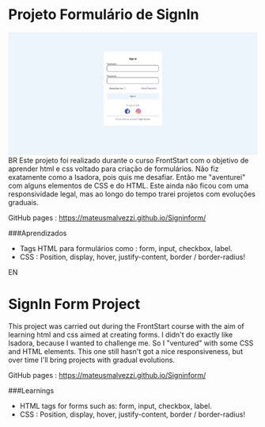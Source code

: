# Projeto Formulário de SignIn

![Project Preview](https://github.com/MateusMalvezzi/Signinform/blob/master/assets/SignIn.png?raw=true)
BR
Este projeto foi realizado durante o curso FrontStart com o objetivo de aprender html e css voltado para criação de formulários.
Não fiz exatamente como a Isadora, pois quis me desafiar. Então me "aventurei" com alguns elementos de CSS e do HTML. 
Este ainda não ficou com uma responsividade legal, mas ao longo do tempo trarei projetos com evoluções graduais.

GitHub pages : https://mateusmalvezzi.github.io/Signinform/

###Aprendizados 
  - Tags HTML para formulários como : form, input, checkbox, label.
  - CSS : Position, display, hover, justify-content, border / border-radius!

EN 
# SignIn Form Project

This project was carried out during the FrontStart course with the aim of learning html and css aimed at creating forms.
I didn't do exactly like Isadora, because I wanted to challenge me. So I "ventured" with some CSS and HTML elements.
This one still hasn't got a nice responsiveness, but over time I'll bring projects with gradual evolutions.

GitHub pages : https://mateusmalvezzi.github.io/Signinform/

###Learnings
   - HTML tags for forms such as: form, input, checkbox, label.
   - CSS : Position, display, hover, justify-content, border / border-radius!